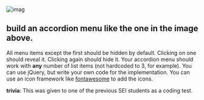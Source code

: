 ![imag](http://www.jqueryscript.net/images/Super-Smooth-Accordion-Dropdown-Menu-with-jQuery-CSS3.jpg)

## build an accordion menu like the one in the image above.

All menu items except the first should be hidden by default. Clicking on one should reveal it. Clicking again should hide it. Your accordion menu should work with **any** number of list items (not hardcoded to 3, for example).
You can use jQuery, but write your own code for the implementation. You can use an icon framework like [fontawesome](http://fontawesome.io/icons/) to add the icons.

**trivia**: This was given to one of the previous SEI students as a coding test.
